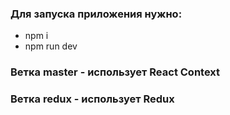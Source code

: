 ### Для запуска приложения нужно:

- npm i
- npm run dev

### Ветка master - использует React Context

### Ветка redux - использует Redux
